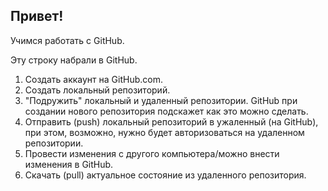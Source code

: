 ## Привет!

Учимся работать с GitHub.

Эту строку набрали в GitHub.

1. Создать аккаунт на GitHub.com.
2. Создать локальный репозиторий.
3. "Подружить" локальный и удаленный репозитории. GitHub при создании нового репозитория подскажет как это можно сделать.
4. Отправить (push) локальный репозиторий в ужаленный (на GitHub), при этом, возможно, нужно будет авторизоваться на удаленном репозитории.
5. Провести изменения с другого компьютера/можно внести изменения в GitHub.
6. Скачать (pull) актуальное состояние из удаленного репозитория.
 